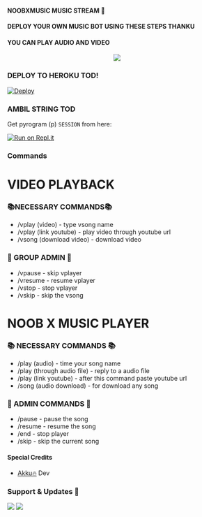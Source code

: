 #### NOOBXMUSIC MUSIC STREAM 🎼
#### **DEPLOY YOUR OWN MUSIC BOT USING THESE STEPS THANKU**
#### **YOU CAN PLAY AUDIO AND VIDEO**
<p align="center">
   <img src="https://telegra.ph/file/8636a5d06bcadcf6a6eff.jpg"> 
</p>

### DEPLOY TO HEROKU TOD!
[![Deploy](https://www.herokucdn.com/deploy/button.svg)](https://heroku.com/deploy?template=https://github.com/userderdead/noobxmusic)

### AMBIL STRING TOD
Get pyrogram (p)  `SESSION` from here:

[![Run on Repl.it](https://repl.it/badge/github/ChankitSaini/GenerateStringSession)](https://replit.com/@AkashHazra/userderdeadreplit#main.py)

### Commands 
# VIDEO PLAYBACK
### 📚NECESSARY COMMANDS📚
- /vplay (video) - type vsong name
- /vplay (link youtube) - play video through youtube url
- /vsong (download video) - download video

### 📒 GROUP ADMIN  📒
- /vpause - skip vplayer
- /vresume - resume vplayer
- /vstop - stop vplayer
- /vskip - skip the vsong

# NOOB X MUSIC PLAYER 
### 📚 NECESSARY COMMANDS 📚
- /play (audio) - time your song name
- /play (through audio file) - reply to a audio file
- /play (link youtube) - after this command paste youtube url
- /song (audio download) - for download any song

### 📒 ADMIN COMMANDS 📒
- /pause - pause the song
- /resume - resume the song
- /end - stop player
- /skip - skip the current song


#### Special Credits
- [Akku🔥](https://github.com/akku) Dev



### Support & Updates 🎑
<a href="https://t.me/noobXmusic"><img src="https://img.shields.io/badge/Join-Group%20Support-blue.svg?style=for-the-badge&logo=Telegram"></a> <a href="https://t.me/noobxstory"><img src="https://img.shields.io/badge/Join-Updates%20Channel-blue.svg?style=for-the-badge&logo=Telegram"></a>

